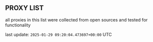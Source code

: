 ## PROXY LIST

all proxies in this list were collected from open sources and tested for functionality

last update: `2025-01-29 09:20:04.473697+00:00` UTC